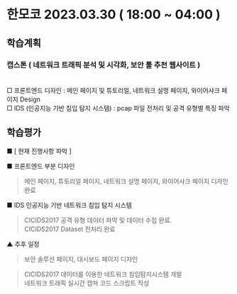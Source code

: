 # 한모코 2023.03.30 ( 18:00 ~ 04:00 )


학습계획
---
### 캡스톤 ( 네트워크 트래픽 분석 및 시각화, 보안 툴 추천 웹사이트 ) <br><br>

□ 프론트엔드 디자인 : 메인 페이지 및 튜토리얼, 네트워크 설명 페이지, 와이어샤크 페이지 Design <br>
□ IDS (인공지능 기반 침입 탐지 시스템) : pcap 파일 전처리 및 공격 유형별 특징 파악 <br>

학습평가
---
■ [ 현재 진행사항 파악 ] <br>

■ 프론트엔드 부분 디자인 <br>
> 메인 페이지, 튜토리얼 페이지, 네트워크 설명 페이지, 와이어샤크 페이지 디자인 완료 <br>

■ IDS 인공지능 기반 네트워크 침입 탐지 시스템 <br>
> CICIDS2017 공격 유형 데이터 파악 및 데이터 수집 완료. <br>
> CICIDS2017 Dataset 전처리 완료 <br>

▲ 추후 일정
> 보안 솔루션 페이지, 대시보드 페이지 디자인 <br>

> CICIDS2017 데이터를 이용한 네트워크 침입탐지시스템 개발 <br>
> 네트워크 트래픽 실시간 캡쳐 코드 스크립트 작성 <br>
